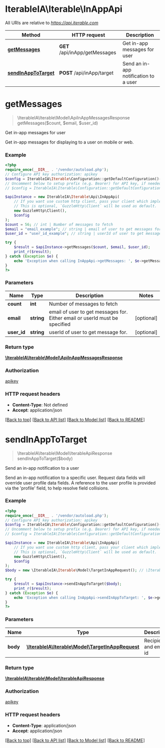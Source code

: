 # IterableIA\Iterable\InAppApi

All URIs are relative to *https://api.iterable.com*

Method | HTTP request | Description
------------- | ------------- | -------------
[**getMessages**](InAppApi.md#getmessages) | **GET** /api/inApp/getMessages | Get in-app messages for user
[**sendInAppToTarget**](InAppApi.md#sendinapptotarget) | **POST** /api/inApp/target | Send an in-app notification to a user

# **getMessages**
> \IterableIA\Iterable\Model\ApiInAppMessagesResponse getMessages($count, $email, $user_id)

Get in-app messages for user

Get in-app messages for displaying to a user on mobile or web.

### Example
```php
<?php
require_once(__DIR__ . '/vendor/autoload.php');
// Configure API key authorization: apikey
$config = IterableIA\Iterable\Configuration::getDefaultConfiguration()->setApiKey('Api_Key', 'YOUR_API_KEY');
// Uncomment below to setup prefix (e.g. Bearer) for API key, if needed
// $config = IterableIA\Iterable\Configuration::getDefaultConfiguration()->setApiKeyPrefix('Api_Key', 'Bearer');

$apiInstance = new IterableIA\Iterable\Api\InAppApi(
    // If you want use custom http client, pass your client which implements `GuzzleHttp\ClientInterface`.
    // This is optional, `GuzzleHttp\Client` will be used as default.
    new GuzzleHttp\Client(),
    $config
);
$count = 56; // int | Number of messages to fetch
$email = "email_example"; // string | email of user to get messages for. Either email or userId must be specified
$user_id = "user_id_example"; // string | userId of user to get message for.

try {
    $result = $apiInstance->getMessages($count, $email, $user_id);
    print_r($result);
} catch (Exception $e) {
    echo 'Exception when calling InAppApi->getMessages: ', $e->getMessage(), PHP_EOL;
}
?>
```

### Parameters

Name | Type | Description  | Notes
------------- | ------------- | ------------- | -------------
 **count** | **int**| Number of messages to fetch |
 **email** | **string**| email of user to get messages for. Either email or userId must be specified | [optional]
 **user_id** | **string**| userId of user to get message for. | [optional]

### Return type

[**\IterableIA\Iterable\Model\ApiInAppMessagesResponse**](../Model/ApiInAppMessagesResponse.md)

### Authorization

[apikey](../../README.md#apikey)

### HTTP request headers

 - **Content-Type**: Not defined
 - **Accept**: application/json

[[Back to top]](#) [[Back to API list]](../../README.md#documentation-for-api-endpoints) [[Back to Model list]](../../README.md#documentation-for-models) [[Back to README]](../../README.md)

# **sendInAppToTarget**
> \IterableIA\Iterable\Model\IterableApiResponse sendInAppToTarget($body)

Send an in-app notification to a user

Send an in-app notification to a specific user. Request data fields will override user profile data fields. A reference to the user profile is provided via the 'profile' field, to help resolve field collisions.

### Example
```php
<?php
require_once(__DIR__ . '/vendor/autoload.php');
// Configure API key authorization: apikey
$config = IterableIA\Iterable\Configuration::getDefaultConfiguration()->setApiKey('Api_Key', 'YOUR_API_KEY');
// Uncomment below to setup prefix (e.g. Bearer) for API key, if needed
// $config = IterableIA\Iterable\Configuration::getDefaultConfiguration()->setApiKeyPrefix('Api_Key', 'Bearer');

$apiInstance = new IterableIA\Iterable\Api\InAppApi(
    // If you want use custom http client, pass your client which implements `GuzzleHttp\ClientInterface`.
    // This is optional, `GuzzleHttp\Client` will be used as default.
    new GuzzleHttp\Client(),
    $config
);
$body = new \IterableIA\Iterable\Model\TargetInAppRequest(); // \IterableIA\Iterable\Model\TargetInAppRequest | Recipient and email id

try {
    $result = $apiInstance->sendInAppToTarget($body);
    print_r($result);
} catch (Exception $e) {
    echo 'Exception when calling InAppApi->sendInAppToTarget: ', $e->getMessage(), PHP_EOL;
}
?>
```

### Parameters

Name | Type | Description  | Notes
------------- | ------------- | ------------- | -------------
 **body** | [**\IterableIA\Iterable\Model\TargetInAppRequest**](../Model/TargetInAppRequest.md)| Recipient and email id |

### Return type

[**\IterableIA\Iterable\Model\IterableApiResponse**](../Model/IterableApiResponse.md)

### Authorization

[apikey](../../README.md#apikey)

### HTTP request headers

 - **Content-Type**: application/json
 - **Accept**: application/json

[[Back to top]](#) [[Back to API list]](../../README.md#documentation-for-api-endpoints) [[Back to Model list]](../../README.md#documentation-for-models) [[Back to README]](../../README.md)

